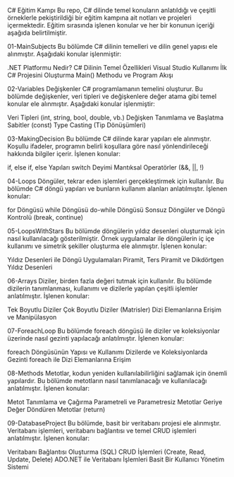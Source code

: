 C# Eğitim Kampı
Bu repo, C# dilinde temel konuların anlatıldığı ve çeşitli örneklerle pekiştirildiği bir eğitim kampına ait notları ve projeleri içermektedir. Eğitim sırasında işlenen konular ve her bir konunun içeriği aşağıda belirtilmiştir.

01-MainSubjects
Bu bölümde C# dilinin temelleri ve dilin genel yapısı ele alınmıştır. Aşağıdaki konular işlenmiştir:

.NET Platformu Nedir?
C# Dilinin Temel Özellikleri
Visual Studio Kullanımı
İlk C# Projesini Oluşturma
Main() Methodu ve Program Akışı

02-Variables
Değişkenler C# programlamanın temelini oluşturur. Bu bölümde değişkenler, veri tipleri ve değişkenlere değer atama gibi temel konular ele alınmıştır. Aşağıdaki konular işlenmiştir:

Veri Tipleri (int, string, bool, double, vb.)
Değişken Tanımlama ve Başlatma
Sabitler (const)
Type Casting (Tip Dönüşümleri)

03-MakingDecision
Bu bölümde C# dilinde karar yapıları ele alınmıştır. Koşullu ifadeler, programın belirli koşullara göre nasıl yönlendirileceği hakkında bilgiler içerir. İşlenen konular:

if, else if, else Yapıları
switch Deyimi
Mantıksal Operatörler (&&, ||, !)

04-Loops
Döngüler, tekrar eden işlemleri gerçekleştirmek için kullanılır. Bu bölümde C# döngü yapıları ve bunların kullanım alanları anlatılmıştır. İşlenen konular:

for Döngüsü
while Döngüsü
do-while Döngüsü
Sonsuz Döngüler ve Döngü Kontrolü (break, continue)

05-LoopsWithStars
Bu bölümde döngülerin yıldız desenleri oluşturmak için nasıl kullanılacağı gösterilmiştir. Örnek uygulamalar ile döngülerin iç içe kullanımı ve simetrik şekiller oluşturma ele alınmıştır. İşlenen konular:

Yıldız Desenleri ile Döngü Uygulamaları
Piramit, Ters Piramit ve Dikdörtgen Yıldız Desenleri

06-Arrays
Diziler, birden fazla değeri tutmak için kullanılır. Bu bölümde dizilerin tanımlanması, kullanımı ve dizilerle yapılan çeşitli işlemler anlatılmıştır. İşlenen konular:

Tek Boyutlu Diziler
Çok Boyutlu Diziler (Matrisler)
Dizi Elemanlarına Erişim ve Manipülasyon

07-ForeachLoop
Bu bölümde foreach döngüsü ile diziler ve koleksiyonlar üzerinde nasıl gezinti yapılacağı anlatılmıştır. İşlenen konular:

foreach Döngüsünün Yapısı ve Kullanımı
Dizilerde ve Koleksiyonlarda Gezinti
foreach ile Dizi Elemanlarına Erişim

08-Methods
Metotlar, kodun yeniden kullanılabilirliğini sağlamak için önemli yapılardır. Bu bölümde metotların nasıl tanımlanacağı ve kullanılacağı anlatılmıştır. İşlenen konular:

Metot Tanımlama ve Çağırma
Parametreli ve Parametresiz Metotlar
Geriye Değer Döndüren Metotlar (return)

09-DatabaseProject
Bu bölümde, basit bir veritabanı projesi ele alınmıştır. Veritabanı işlemleri, veritabanı bağlantısı ve temel CRUD işlemleri anlatılmıştır. İşlenen konular:

Veritabanı Bağlantısı Oluşturma (SQL)
CRUD İşlemleri (Create, Read, Update, Delete)
ADO.NET ile Veritabanı İşlemleri
Basit Bir Kullanıcı Yönetim Sistemi
